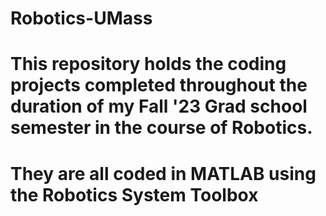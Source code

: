 # Robotics-UMass
# This repository holds the coding projects completed throughout the duration of my Fall '23 Grad school semester in the course of Robotics. 
# They are all coded in MATLAB using the Robotics System Toolbox
